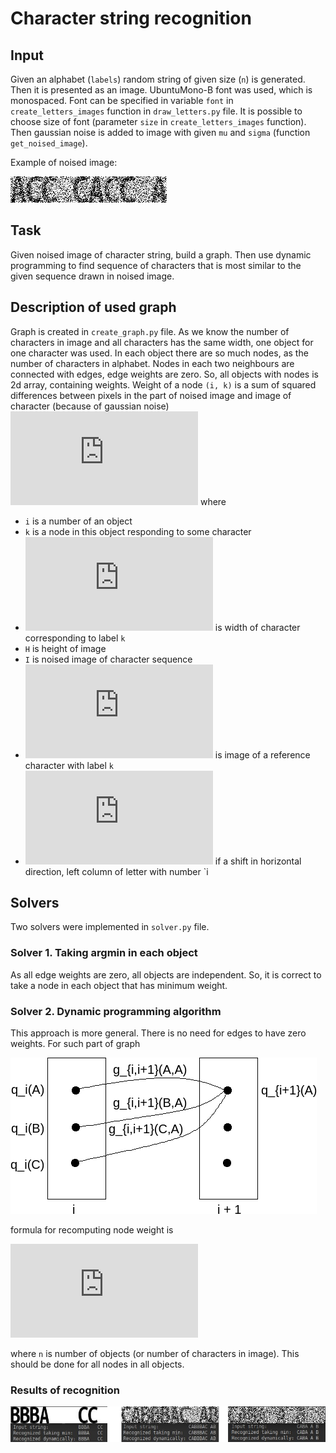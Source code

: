 # Character string recognition

## Input
Given an alphabet (`labels`) random string of given size (`n`) is generated.
Then it is presented as an image.
UbuntuMono-B font was used, which is monospaced.
Font can be specified in variable `font` in `create_letters_images` function in `draw_letters.py` file.
It is possible to choose size of font (parameter `size` in `create_letters_images` function).
Then gaussian noise is added to image with given `mu` and `sigma` (function `get_noised_image`).

Example of noised image:

![](images_for_readme/noised_image.png)

## Task
Given noised image of character string, build a graph.
Then use dynamic programming to find sequence of characters that is most similar to the given sequence drawn in noised image.

## Description of used graph
Graph is created in `create_graph.py` file.
As we know the number of characters in image and all characters has the same width,
one object for one character was used.
In each object there are so much nodes, as the number of characters in alphabet.
Nodes in each two neighbours are connected with edges, edge weights are zero.
So, all objects with nodes is 2d array, containing weights.
Weight of a node `(i, k)` is a sum of squared differences between pixels in the part of noised image and image of character (because of gaussian noise)
![](https://latex.codecogs.com/png.latex?q_i%5Cleft%28k%20%5Cright%20%29%3D%5Csum%5Climits_%7Bx%3D0%7D%5E%7Bw_k%20-1%7D%5Csum%5Climits_%7By%3D0%7D%5E%7BH-1%7D%5Cleft%28I_%7Bx&plus;s_i%2Cy%7D-I_%7Bx%2Cy%7D%5Ek%20%5Cright%20%29%5E2)
where
- `i` is a number of an object
- `k` is a node in this object responding to some character
- ![](https://latex.codecogs.com/png.latex?w_k) is width of character corresponding to label `k`
- `H` is height of image
- `I` is noised image of character sequence
- ![](https://latex.codecogs.com/png.latex?I%5Ek) is image of a reference character with label `k`
- ![](https://latex.codecogs.com/png.latex?s_i) if a shift in horizontal direction, left column of letter with number `i

## Solvers
Two solvers were implemented in `solver.py` file.

### Solver 1. Taking argmin in each object
As all edge weights are zero, all objects are independent.
So, it is correct to take a node in each object that has minimum weight.

### Solver 2. Dynamic programming algorithm
This approach is more general.
There is no need for edges to have zero weights.
For such part of graph

![](images_for_readme/graph_part.png)

formula for recomputing node weight is

![](https://latex.codecogs.com/png.latex?q_%7Bi&plus;1%7D%5Cleft%28A%20%5Cright%20%29%20%3D%20q_%7Bi&plus;1%7D%5Cleft%28A%20%5Cright%20%29%20&plus;%20%5Cmin%5Climits_%7Bk%5Cin%20K%7D%20%5Cleft%5B%20g_%7Bi%2Ci&plus;1%7D%5Cleft%28k%2C%20A%20%5Cright%20%29%20&plus;%20q_i%5Cleft%28k%20%5Cright%20%29%5Cright%5D%2C%20i%3D%5Coverline%7B0%2Cn-1%7D)

where `n` is number of objects (or number of characters in image).
This should be done for all nodes in all objects.

### Results of recognition
![](images_for_readme/result.png)

